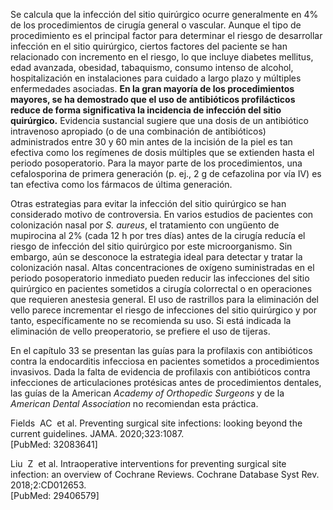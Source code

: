 Se calcula que la infección del sitio quirúrgico ocurre generalmente en 4% de los procedimientos de cirugía general o vascular. Aunque el tipo de procedimiento es el principal factor para determinar el riesgo de desarrollar infección en el sitio quirúrgico, ciertos factores del paciente se han relacionado con incremento en el riesgo, lo que incluye diabetes mellitus, edad avanzada, obesidad, tabaquismo, consumo intenso de alcohol, hospitalización en instalaciones para cuidado a largo plazo y múltiples enfermedades asociadas. **En la gran mayoría de los procedimientos mayores, se ha demostrado que el uso de antibióticos profilácticos reduce de forma significativa la incidencia de infección del sitio quirúrgico.** Evidencia sustancial sugiere que una dosis de un antibiótico intravenoso apropiado (o de una combinación de antibióticos) administrados entre 30 y 60 min antes de la incisión de la piel es tan efectiva como los regímenes de dosis múltiples que se extienden hasta el periodo posoperatorio. Para la mayor parte de los procedimientos, una cefalosporina de primera generación (p. ej., 2 g de cefazolina por vía IV) es tan efectiva como los fármacos de última generación.

Otras estrategias para evitar la infección del sitio quirúrgico se han considerado motivo de controversia. En varios estudios de pacientes con colonización nasal por _S. aureus_, el tratamiento con ungüento de mupirocina al 2% (cada 12 h por tres días) antes de la cirugía reducía el riesgo de infección del sitio quirúrgico por este microorganismo. Sin embargo, aún se desconoce la estrategia ideal para detectar y tratar la colonización nasal. Altas concentraciones de oxígeno suministradas en el periodo posoperatorio inmediato pueden reducir las infecciones del sitio quirúrgico en pacientes sometidos a cirugía colorrectal o en operaciones que requieren anestesia general. El uso de rastrillos para la eliminación del vello parece incrementar el riesgo de infecciones del sitio quirúrgico y por tanto, específicamente no se recomienda su uso. Si está indicada la eliminación de vello preoperatorio, se prefiere el uso de tijeras.

En el capítulo 33 se presentan las guías para la profilaxis con antibióticos contra la endocarditis infecciosa en pacientes sometidos a procedimientos invasivos. Dada la falta de evidencia de profilaxis con antibióticos contra infecciones de articulaciones protésicas antes de procedimientos dentales, las guías de la American _Academy of Orthopedic Surgeons_ y de la _American Dental Association_ no recomiendan esta práctica.

Fields  AC  et al. Preventing surgical site infections: looking beyond the current guidelines. JAMA. 2020;323:1087.  
[PubMed: 32083641]    

Liu  Z  et al. Intraoperative interventions for preventing surgical site infection: an overview of Cochrane Reviews. Cochrane Database Syst Rev. 2018;2:CD012653.  
[PubMed: 29406579]